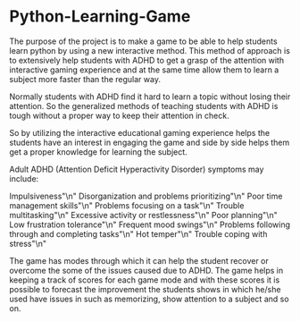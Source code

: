 # Python-Learning-Game

The purpose of the project is to make a game to be able to help students learn python by using a new interactive method. This method of approach is to extensively help students with ADHD to get a grasp of the attention with interactive gaming experience and at the same time allow them to learn a subject more faster than the regular way.

Normally students with ADHD find it hard to learn a topic without losing their attention. So the generalized methods of teaching students with ADHD is tough without a proper way to keep their attention in check.

So by utilizing the interactive educational gaming experience helps the students have an interest in engaging the game and side by side helps them get a proper knowledge for learning the subject. 

Adult ADHD (Attention Deficit Hyperactivity Disorder) symptoms may include:

Impulsiveness"\n"
Disorganization and problems prioritizing"\n"
Poor time management skills"\n"
Problems focusing on a task"\n"
Trouble multitasking"\n"
Excessive activity or restlessness"\n"
Poor planning"\n"
Low frustration tolerance"\n"
Frequent mood swings"\n"
Problems following through and completing tasks"\n"
Hot temper"\n"
Trouble coping with stress"\n"

The game has modes through which it can help the student recover or overcome the some of the issues caused due to ADHD. The game helps in keeping a track of scores for each game mode and with these scores it is possible to forecast the improvement the students shows in which he/she used have issues in such as memorizing, show attention to a subject and so on.
